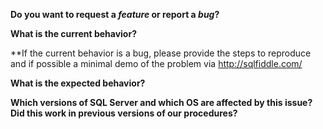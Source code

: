 **Do you want to request a *feature* or report a *bug*?**

**What is the current behavior?**

**If the current behavior is a bug, please provide the steps to reproduce and if possible a minimal demo of the problem via http://sqlfiddle.com/

**What is the expected behavior?**

**Which versions of SQL Server and which OS are affected by this issue? Did this work in previous versions of our procedures?**
